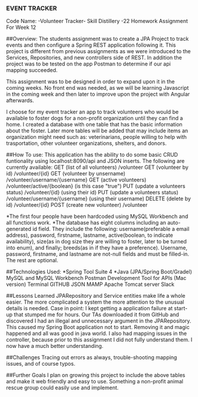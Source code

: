 ### EVENT TRACKER
Code Name: -Volunteer Tracker-
Skill Distillery -22 Homework Assignment For Week 12

##Overview:
The students assignment was to create a JPA Project to track events and then configure a Spring REST application following it.  This project is different from previous assignments as we were introduced to the Services, Repositories, and new controllers side of REST.  In addition the project was to be tested on the app Postman to determine if our api mapping succeeded.

This assignment was to be designed in order to expand upon it in the coming weeks.  No front end was needed, as we will be learning Javascript in the coming week and then later to improve upon the project with Angular afterwards.

I choose for my event tracker an app to track volunteers who would be available to foster dogs for a non-profit organization until they can find a home.
I created a database with one table that has the basic information about the foster.  Later more tables will be added that may include items an organization might need such as:  veterinarians, people willing to help with trasportation, other volunteer organizations, shelters, and donors.

##How To use:
This application has the ability to do some basic CRUD funtionality using localhost:8090/api and JSON inserts.  The following are currently available:
GET (list of all volunteers)      /volunteer
GET (volunteer by id)             /volunteer/{id}
GET (volunteer by unsername)      /volunteer/username/{username}
GET (active volunteers)           /volunteer/active/{boolean}  (is this case "true")
PUT (update a volunteers status)  /volunteer/{id}   (using their id)
PUT (update a volunteers status)  /volunteer/username/{username}   (using their username)
DELETE (delete by id)             /volunteer/{id}
POST (create new volunteer)       /volunteer

*The first four people have been hardcoded using MySQL Workbench and all functions work.
*The database has eight columns including an auto-generated id field.  They include the following: username(preferable a email address), password, firstname, lastname, active(boolean, to indicate availability), size(as in dog size they are willing to foster, later to be turned into enum), and finally; breeds(as in if they have a preference). Username, password, firstname, and lastname are not-null fields and must be filled-in. The rest are optional.  

##Technologies Used:
*Spring Tool Suite 4
*Java (JPA/Spring Boot/Gradel)
MySQL and MySQL Workbench
Postman Development Tool for APIs (Mac version)
Terminal
GITHUB
JSON
MAMP
Apache Tomcat server
Slack

##Lessons Learned
JPARepository and Service entities make life a whole easier.
The more complicated a system the more attention to the unusual details is needed.  Case in point: I kept getting a application failure at start-up that stumped me for hours.  Our TAs downloaded it from GitHub and discovered I had an illegal and unnecessary argument in the JPARepository.  This caused my Spring Boot application not to start.  Removing it and magic happened and all was good in java world.
I also had mapping issues in the controller, because prior to this assignment I did not fully understand them.  I now have a much better understanding.

##Challenges
Tracing out errors as always, trouble-shooting mapping issues, and of course typos.

##Further Goals
I plan on growing this project to include the above tables and make it web friendly and easy to use.  Something a non-profit animal rescue group could easily use and implement.
